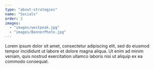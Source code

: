 ```yaml
---
type: "about-strategies"
name: "Socials"
order: 2
images:
  - "images/westpeak.jpg"
  - "images/BannerPhoto.jpg"
---
```


Lorem ipsum dolor sit amet, consectetur adipiscing elit, sed do eiusmod tempor incididunt ut labore et dolore magna aliqua. Ut enim ad minim veniam, quis nostrud exercitation ullamco laboris nisi ut aliquip ex ea commodo consequat.